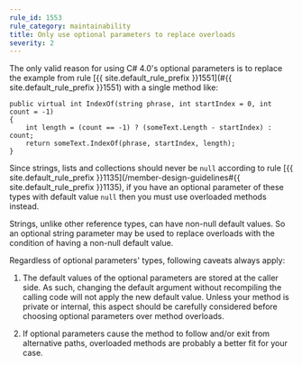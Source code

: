 ```yaml
---
rule_id: 1553
rule_category: maintainability
title: Only use optional parameters to replace overloads
severity: 2
---
```

The only valid reason for using C# 4.0's optional parameters is to replace the example from rule [{{ site.default_rule_prefix }}1551](#{{ site.default_rule_prefix }}1551) with a single method like:

    public virtual int IndexOf(string phrase, int startIndex = 0, int count = -1)
    {
        int length = (count == -1) ? (someText.Length - startIndex) : count;
        return someText.IndexOf(phrase, startIndex, length);
    }

Since strings, lists and collections should never be `null` according to rule [{{ site.default_rule_prefix }}1135](/member-design-guidelines#{{ site.default_rule_prefix }}1135), if you have an optional parameter of these types with default value `null` then you must use overloaded methods instead.

Strings, unlike other reference types, can have non-null default values. So an optional string parameter may be used to replace overloads with the condition of having a non-null default value.

Regardless of optional parameters' types, following caveats always apply:

1) The default values of the optional parameters are stored at the caller side. As such, changing the default argument without recompiling the calling code will not apply the new default value. Unless your method is private or internal, this aspect should be carefully considered before choosing optional parameters over method overloads.

2) If optional parameters cause the method to follow and/or exit from alternative paths, overloaded methods are probably a better fit for your case.
